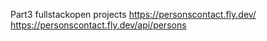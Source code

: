 Part3 fullstackopen projects
https://personscontact.fly.dev/
https://personscontact.fly.dev/api/persons
